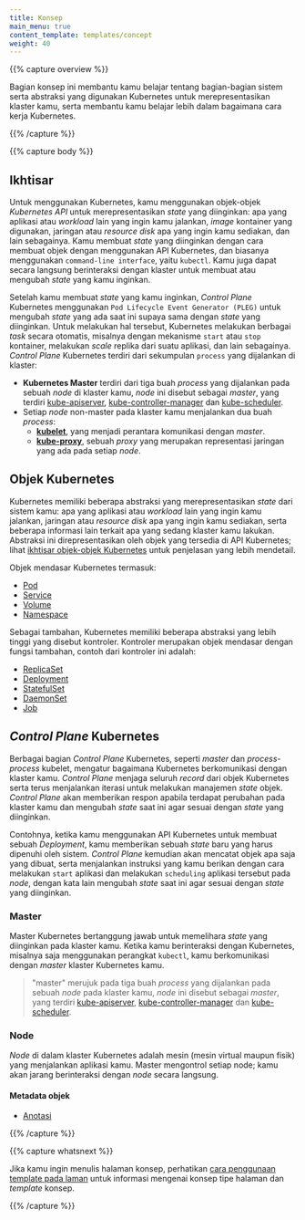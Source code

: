 ```yaml
---
title: Konsep
main_menu: true
content_template: templates/concept
weight: 40
---
```


{{% capture overview %}}

Bagian konsep ini membantu kamu belajar tentang bagian-bagian sistem serta
abstraksi yang digunakan Kubernetes untuk merepresentasikan klaster kamu, serta
membantu kamu belajar lebih dalam bagaimana cara kerja Kubernetes.

{{% /capture %}}

{{% capture body %}}

## Ikhtisar

Untuk menggunakan Kubernetes, kamu menggunakan objek-objek _Kubernetes API_
untuk merepresentasikan _state_ yang diinginkan: apa yang aplikasi atau
_workload_ lain yang ingin kamu jalankan, _image_ kontainer yang digunakan,
jaringan atau _resource disk_ apa yang ingin kamu sediakan, dan lain sebagainya.
Kamu membuat _state_ yang diinginkan dengan cara membuat objek dengan
menggunakan API Kubernetes, dan biasanya menggunakan `command-line interface`,
yaitu `kubectl`. Kamu juga dapat secara langsung berinteraksi dengan klaster
untuk membuat atau mengubah _state_ yang kamu inginkan.

Setelah kamu membuat _state_ yang kamu inginkan, _Control Plane_ Kubernetes
menggunakan `Pod Lifecycle Event Generator (PLEG)` untuk mengubah _state_ yang
ada saat ini supaya sama dengan _state_ yang diinginkan. Untuk melakukan hal
tersebut, Kubernetes melakukan berbagai _task_ secara otomatis, misalnya dengan
mekanisme `start` atau `stop` kontainer, melakukan _scale_ replika dari suatu
aplikasi, dan lain sebagainya. _Control Plane_ Kubernetes terdiri dari
sekumpulan `process` yang dijalankan di klaster:

- **Kubernetes Master** terdiri dari tiga buah _process_ yang dijalankan pada
  sebuah _node_ di klaster kamu, _node_ ini disebut sebagai _master_, yang
  terdiri [kube-apiserver](/docs/admin/kube-apiserver/),
  [kube-controller-manager](/docs/admin/kube-controller-manager/) dan
  [kube-scheduler](/docs/admin/kube-scheduler/).
- Setiap _node_ non-master pada klaster kamu menjalankan dua buah _process_:
  - **[kubelet](/docs/admin/kubelet/)**, yang menjadi perantara komunikasi
    dengan _master_.
  - **[kube-proxy](/docs/admin/kube-proxy/)**, sebuah _proxy_ yang merupakan
    representasi jaringan yang ada pada setiap _node_.

## Objek Kubernetes

Kubernetes memiliki beberapa abstraksi yang merepresentasikan _state_ dari
sistem kamu: apa yang aplikasi atau _workload_ lain yang ingin kamu jalankan,
jaringan atau _resource disk_ apa yang ingin kamu sediakan, serta beberapa
informasi lain terkait apa yang sedang klaster kamu lakukan. Abstraksi ini
direpresentasikan oleh objek yang tersedia di API Kubernetes; lihat
[ikhtisar objek-objek Kubernetes](/docs/concepts/abstractions/overview/) untuk
penjelasan yang lebih mendetail.

Objek mendasar Kubernetes termasuk:

- [Pod](/docs/concepts/workloads/pods/pod-overview/)
- [Service](/docs/concepts/services-networking/service/)
- [Volume](/docs/concepts/storage/volumes/)
- [Namespace](/docs/concepts/overview/working-with-objects/namespaces/)

Sebagai tambahan, Kubernetes memiliki beberapa abstraksi yang lebih tinggi yang
disebut kontroler. Kontroler merupakan objek mendasar dengan fungsi tambahan,
contoh dari kontroler ini adalah:

- [ReplicaSet](/docs/concepts/workloads/controllers/replicaset/)
- [Deployment](/docs/concepts/workloads/controllers/deployment/)
- [StatefulSet](/docs/concepts/workloads/controllers/statefulset/)
- [DaemonSet](/docs/concepts/workloads/controllers/daemonset/)
- [Job](/docs/concepts/workloads/controllers/jobs-run-to-completion/)

## _Control Plane_ Kubernetes

Berbagai bagian _Control Plane_ Kubernetes, seperti _master_ dan
_process-process_ kubelet, mengatur bagaimana Kubernetes berkomunikasi dengan
klaster kamu. _Control Plane_ menjaga seluruh _record_ dari objek Kubernetes
serta terus menjalankan iterasi untuk melakukan manajemen _state_ objek.
_Control Plane_ akan memberikan respon apabila terdapat perubahan pada klaster
kamu dan mengubah _state_ saat ini agar sesuai dengan _state_ yang diinginkan.

Contohnya, ketika kamu menggunakan API Kubernetes untuk membuat sebuah
_Deployment_, kamu memberikan sebuah _state_ baru yang harus dipenuhi oleh
sistem. _Control Plane_ kemudian akan mencatat objek apa saja yang dibuat, serta
menjalankan instruksi yang kamu berikan dengan cara melakukan `start` aplikasi
dan melakukan `scheduling` aplikasi tersebut pada _node_, dengan kata lain
mengubah _state_ saat ini agar sesuai dengan _state_ yang diinginkan.

### Master

Master Kubernetes bertanggung jawab untuk memelihara _state_ yang diinginkan
pada klaster kamu. Ketika kamu berinteraksi dengan Kubernetes, misalnya saja
menggunakan perangkat `kubectl`, kamu berkomunikasi dengan _master_ klaster
Kubernetes kamu.

> "master" merujuk pada tiga buah _process_ yang dijalankan pada sebuah _node_
> pada klaster kamu, _node_ ini disebut sebagai _master_, yang terdiri
> [kube-apiserver](/docs/admin/kube-apiserver/),
> [kube-controller-manager](/docs/admin/kube-controller-manager/) dan
> [kube-scheduler](/docs/admin/kube-scheduler/).

### Node

_Node_ di dalam klaster Kubernetes adalah mesin (mesin virtual maupun fisik)
yang menjalankan aplikasi kamu. Master mengontrol setiap node; kamu akan jarang
berinteraksi dengan _node_ secara langsung.

#### Metadata objek

- [Anotasi](/docs/concepts/overview/working-with-objects/annotations/)

{{% /capture %}}

{{% capture whatsnext %}}

Jika kamu ingin menulis halaman konsep, perhatikan
[cara penggunaan template pada laman](/docs/home/contribute/page-templates/)
untuk informasi mengenai konsep tipe halaman dan _template_ konsep.

{{% /capture %}}
